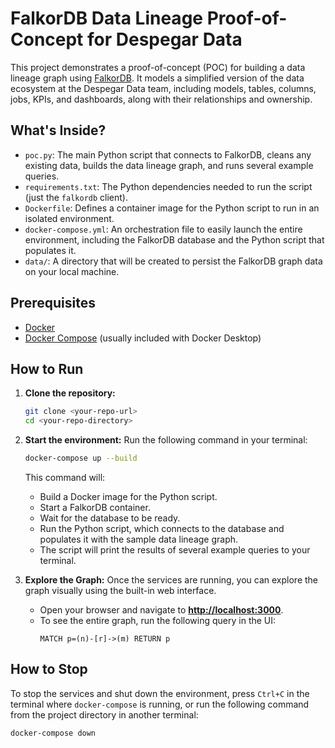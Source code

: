 # FalkorDB Data Lineage Proof-of-Concept for Despegar Data

This project demonstrates a proof-of-concept (POC) for building a data lineage graph using [FalkorDB](https://falkordb.com/). It models a simplified version of the data ecosystem at the Despegar Data team, including models, tables, columns, jobs, KPIs, and dashboards, along with their relationships and ownership.

## What's Inside?

-   `poc.py`: The main Python script that connects to FalkorDB, cleans any existing data, builds the data lineage graph, and runs several example queries.
-   `requirements.txt`: The Python dependencies needed to run the script (just the `falkordb` client).
-   `Dockerfile`: Defines a container image for the Python script to run in an isolated environment.
-   `docker-compose.yml`: An orchestration file to easily launch the entire environment, including the FalkorDB database and the Python script that populates it.
-   `data/`: A directory that will be created to persist the FalkorDB graph data on your local machine.

## Prerequisites

-   [Docker](https://www.docker.com/products/docker-desktop/)
-   [Docker Compose](https://docs.docker.com/compose/install/) (usually included with Docker Desktop)

## How to Run

1.  **Clone the repository:**
    ```sh
    git clone <your-repo-url>
    cd <your-repo-directory>
    ```

2.  **Start the environment:**
    Run the following command in your terminal:
    ```sh
    docker-compose up --build
    ```
    This command will:
    -   Build a Docker image for the Python script.
    -   Start a FalkorDB container.
    -   Wait for the database to be ready.
    -   Run the Python script, which connects to the database and populates it with the sample data lineage graph.
    -   The script will print the results of several example queries to your terminal.

3.  **Explore the Graph:**
    Once the services are running, you can explore the graph visually using the built-in web interface.
    -   Open your browser and navigate to **[http://localhost:3000](http://localhost:3000)**.
    -   To see the entire graph, run the following query in the UI:
        ```cypher
        MATCH p=(n)-[r]->(m) RETURN p
        ```

## How to Stop

To stop the services and shut down the environment, press `Ctrl+C` in the terminal where `docker-compose` is running, or run the following command from the project directory in another terminal:
```sh
docker-compose down
``` 